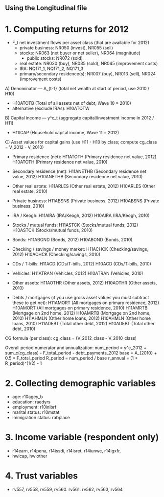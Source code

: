 ## Using the Longitudinal file

# 1. Computing returns for 2012

* F_t net investment flows per asset class (that are available for 2012)
    * private business: NR050 (invest), NR055 (sell)
    * stocks: NR063 (net buyer or net seller), NR064 (magnitude)
        * public stocks: NR072 (sold)
    * real estate: NR030 (buy), NR035 (sold), NR045 (improvement costs)
    * IRA: NQ171_1, NQ171_2, NQ171_3
    * primary/secondary residence(s): NR007 (buy), NR013 (sell), NR024 (improvement costs)

A) Denominator — A_{t-1} (total net wealth at start of period, use 2010 / H10)
   - H10ATOTB   (Total of all assets net of debt, Wave 10 = 2010)
   - alternative (exclude IRAs): H10ATOTW

B) Capital income — y^c_t (aggregate capital/investment income in 2012 / H11)
   - H11ICAP    (Household capital income, Wave 11 = 2012)

C) Asset values for capital gains (use H11 - H10 by class; compute cg_class = V_2012 - V_2010)
   - Primary residence (net):
       H11ATOTH   (Primary residence net value, 2012)
       H10ATOTH   (Primary residence net value, 2010)
   - Secondary residence (net):
       H11ANETHB  (Secondary residence net value, 2012)
       H10ANETHB  (Secondary residence net value, 2010)
   - Other real estate:
       H11ARLES   (Other real estate, 2012)
       H10ARLES   (Other real estate, 2010)
   - Private business:
       H11ABSNS   (Private business, 2012)
       H10ABSNS   (Private business, 2010)
   - IRA / Keogh:
       H11AIRA    (IRA/Keogh, 2012)
       H10AIRA    (IRA/Keogh, 2010)
   - Stocks / mutual funds:
       H11ASTCK   (Stocks/mutual funds, 2012)
       H10ASTCK   (Stocks/mutual funds, 2010)
   - Bonds:
       H11ABOND   (Bonds, 2012)
       H10ABOND   (Bonds, 2010)
   - Checking / savings / money market:
       H11ACHCK   (Checking/savings, 2012)
       H10ACHCK   (Checking/savings, 2010)
   - CDs / T-bills:
       H11ACD     (CDs/T-bills, 2012)
       H10ACD     (CDs/T-bills, 2010)
   - Vehicles:
       H11ATRAN   (Vehicles, 2012)
       H10ATRAN   (Vehicles, 2010)
   - Other assets:
       H11AOTHR   (Other assets, 2012)
       H10AOTHR   (Other assets, 2010)

   - Debts / mortgages (if you use gross asset values you must subtract these to get net):
       H11AMORT   (All mortgages on primary residence, 2012)
       H10AMORT   (All mortgages on primary residence, 2010)
       H11AMRTB   (Mortgage on 2nd home, 2012)
       H10AMRTB   (Mortgage on 2nd home, 2010)
       H11AHMLN   (Other home loans, 2012)
       H10AHMLN   (Other home loans, 2010)
       H11ADEBT   (Total other debt, 2012)
       H10ADEBT   (Total other debt, 2010)

CG formula (per class):
   cg_class = (V_2012_class - V_2010_class)

Overall period numerator and annualization:
   num_period = y^c_2012 + sum_c(cg_class) - F_total_period - debt_payments_2012
   base = A_{2010} + 0.5 * F_total_period
   R_period = num_period / base
   r_annual = (1 + R_period)^(1/2) - 1


# 2. Collecting demographic variables

* age: r10agey_b
* education: raedyrs
* employment: r10inlbrf
* marital status: r10mstat
* immigration status: rabplace

# 3. Income variable (respondent only)
* r14earn, r14pena, r14issdi, r14isret, r14iunwc, r14igxfr,
* hwicap, hwiother

# 4. Trust variables
* rv557, rv558, rv559, rv560. rv561. rv562, rv563, rv564